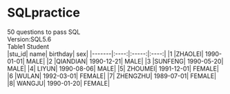 # SQLpractice
50 questions to pass SQL<br>
Version:SQL5.6<br>
Table1  Student<br>
|stu_id|	name|	birthday|	sex|
|-------|:----:|:-----:|:----:|
|1	|ZHAOLEI|	1990-01-01|	MALE|
|2	|QIANDIAN|	1990-12-21|	MALE|
|3	|SUNFENG|	1990-05-20|	MALE|
|4|	LIYUN|	1990-08-06|	MALE|
|5|	ZHOUMEI|	1991-12-01|	FEMALE|
|6	|WULAN|	1992-03-01|	FEMALE|
|7|	ZHENGZHU|	1989-07-01|	FEMALE|
|8|	WANGJU|	1990-01-20|	FEMALE|
